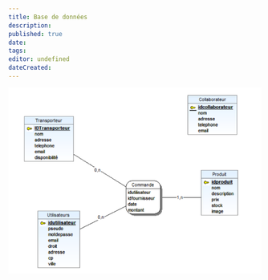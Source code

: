 ```yaml
---
title: Base de données
description: 
published: true
date: 
tags: 
editor: undefined
dateCreated:
---
```



![Diagramme MCD](../../img/raven/mcd_bdd.png)